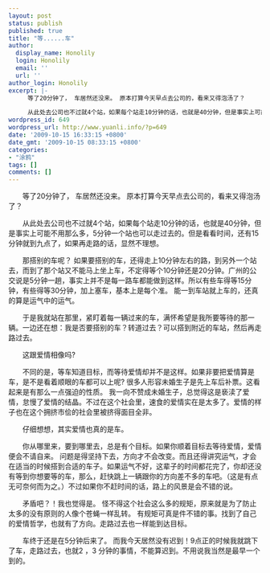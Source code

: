 ```yaml
---
layout: post
status: publish
published: true
title: "等......车"
author:
  display_name: Honolily
  login: Honolily
  email: ''
  url: ''
author_login: Honolily
excerpt: |-
  　　等了20分钟了， 车居然还没来。 原本打算今天早点去公司的，看来又得泡汤了？

  　　从此处去公司也不过就4个站，如果每个站走10分钟的话，也就是40分钟，但是事实上可能不用那么多，5分钟一个站也可以走过去的。但是看看时间，还有15分钟就到九点了，如果再走路的话，显然不理想。
wordpress_id: 649
wordpress_url: http://www.yuanli.info/?p=649
date: '2009-10-15 16:33:15 +0800'
date_gmt: '2009-10-15 08:33:15 +0800'
categories:
- "涂鸦"
tags: []
comments: []
---
```

<p>　　等了20分钟了， 车居然还没来。 原本打算今天早点去公司的，看来又得泡汤了？</p>
<p>　　从此处去公司也不过就4个站，如果每个站走10分钟的话，也就是40分钟，但是事实上可能不用那么多，5分钟一个站也可以走过去的。但是看看时间，还有15分钟就到九点了，如果再走路的话，显然不理想。<a id="more"></a><a id="more-649"></a></p>
<p>　　那搭别的车呢？ 如果要搭别的车，还得走上10分钟左右的路，到另外一个站去，而到了那个站又不能马上坐上车，不定得等个10分钟还是20分钟。广州的公交说是5分钟一趟，事实上并不是每一路车都能做到这样。所以有些车得等15分钟，有些得等30分钟，加上塞车，基本上是每个准。 能一到车站就上车的，还真的算是运气中的运气。</p>
<p>　　于是我就站在那里，紧盯着每一辆过来的车，满怀希望是我所要等待的那一辆。一边还在想：我是否要搭别的车？转道过去？可以搭到附近的车站，然后再走路过去。</p>
<p>　　这跟爱情相像吗?</p>
<p>　　不同的是，等车知道目标，而等待爱情却并不是这样。如果非要把爱情算是车，是不是看着顺眼的车都可以上呢? 很多人形容未婚生子是先上车后补票。这看起来是有那么一点强迫的性质。 我一向不赞成未婚生子，总觉得这是亵渎了爱情，怠慢了爱情的结晶。不过在这个社会里，速食的爱情实在是太多了。爱情的样子也在这个拥挤市侩的社会里被挤得面目全非。</p>
<p>　　仔细想想，其实爱情也真的是车。</p>
<p>　　你从哪里来，要到哪里去，总是有个目标。如果你顺着目标去等待爱情，爱情便会不请自来。 问题是得坚持下去，方向才不会改变。而且还得讲究运气，才会在适当的时候搭到合适的车子。如果运气不好，这辈子的时间都花完了，你却还没有等到你想要等的车，那么，赶快跳上一辆跟你的方向差不多的车吧。（这是有点无可奈何而为之。）不过如果你不赶时间的话，路上的风景是会不错的说。</p>
<p>　　矛盾吧？！我也觉得是。 怪不得这个社会这么多的规矩，原来就是为了防止太多的没有原则的人像个苍蝇一样乱转。 有规矩可真是件不错的事。找到了自己的爱情哲学，也就有了方向。走路过去也一样能到达目标。</p>
<p>　　车终于还是在5分钟后来了。 而我今天居然没有迟到！9点正的时候我就跳下了车，走路过去，也就2 ，3 分钟的事情，不能算迟到。不用说我当然是最早一个到的。</p>
